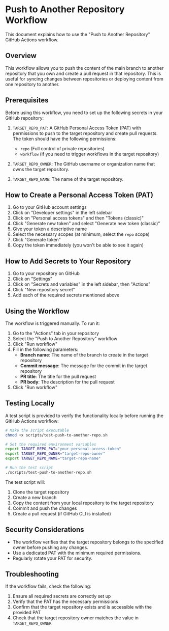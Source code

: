# Push to Another Repository Workflow

This document explains how to use the "Push to Another Repository" GitHub Actions workflow.

## Overview

This workflow allows you to push the content of the main branch to another repository that you own and create a pull request in that repository. This is useful for syncing changes between repositories or deploying content from one repository to another.

## Prerequisites

Before using this workflow, you need to set up the following secrets in your GitHub repository:

1. `TARGET_REPO_PAT`: A GitHub Personal Access Token (PAT) with permissions to push to the target repository and create pull requests. The token should have the following permissions:
   - `repo` (Full control of private repositories)
   - `workflow` (if you need to trigger workflows in the target repository)

2. `TARGET_REPO_OWNER`: The GitHub username or organization name that owns the target repository.

3. `TARGET_REPO_NAME`: The name of the target repository.

## How to Create a Personal Access Token (PAT)

1. Go to your GitHub account settings
2. Click on "Developer settings" in the left sidebar
3. Click on "Personal access tokens" and then "Tokens (classic)"
4. Click "Generate new token" and select "Generate new token (classic)"
5. Give your token a descriptive name
6. Select the necessary scopes (at minimum, select the `repo` scope)
7. Click "Generate token"
8. Copy the token immediately (you won't be able to see it again)

## How to Add Secrets to Your Repository

1. Go to your repository on GitHub
2. Click on "Settings"
3. Click on "Secrets and variables" in the left sidebar, then "Actions"
4. Click "New repository secret"
5. Add each of the required secrets mentioned above

## Using the Workflow

The workflow is triggered manually. To run it:

1. Go to the "Actions" tab in your repository
2. Select the "Push to Another Repository" workflow
3. Click "Run workflow"
4. Fill in the following parameters:
   - **Branch name**: The name of the branch to create in the target repository
   - **Commit message**: The message for the commit in the target repository
   - **PR title**: The title for the pull request
   - **PR body**: The description for the pull request
5. Click "Run workflow"

## Testing Locally

A test script is provided to verify the functionality locally before running the GitHub Actions workflow:

```bash
# Make the script executable
chmod +x scripts/test-push-to-another-repo.sh

# Set the required environment variables
export TARGET_REPO_PAT="your-personal-access-token"
export TARGET_REPO_OWNER="target-repo-owner"
export TARGET_REPO_NAME="target-repo-name"

# Run the test script
./scripts/test-push-to-another-repo.sh
```

The test script will:
1. Clone the target repository
2. Create a new branch
3. Copy the content from your local repository to the target repository
4. Commit and push the changes
5. Create a pull request (if GitHub CLI is installed)

## Security Considerations

- The workflow verifies that the target repository belongs to the specified owner before pushing any changes.
- Use a dedicated PAT with the minimum required permissions.
- Regularly rotate your PAT for security.

## Troubleshooting

If the workflow fails, check the following:

1. Ensure all required secrets are correctly set up
2. Verify that the PAT has the necessary permissions
3. Confirm that the target repository exists and is accessible with the provided PAT
4. Check that the target repository owner matches the value in `TARGET_REPO_OWNER`